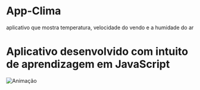 # App-Clima
aplicativo que mostra temperatura, velocidade do vendo e a humidade do ar 

# Aplicativo desenvolvido com intuito de aprendizagem em JavaScript

![Animação](https://github.com/Emaus-Leonardo/App-Clima/assets/126693677/c3097e3b-3daf-4405-aaea-4d5325cfddef)
